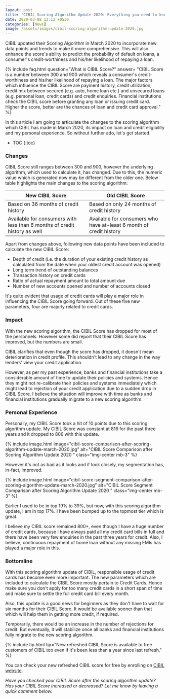```yaml
---
layout: post
title: 'CIBIL Scoring Algorithm Update 2020: Everything you need to know'
date: 2020-03-08 12:13 +0530
categories: [News]
image: /assets/images/cibil-scoring-algorithm-update-2020.jpg
---
```


CIBIL updated their Scoring Algorithm in March 2020 to incorporate new data points and trends to make it more comprehensive. This will also enhance the score's ability to predict the probability of default on loans, a consumer's credit-worthiness and his/her likelihood of repaying a loan.

{% include faq.html question="What is CIBIL Score?" answer= "CIBIL Score is a number between 300 and 900 which reveals a consumer's credit-worthiness and his/her likelihood of repaying a loan. The major factors which influence the CIBIL Score are payment history, credit utilization, credit mix between secured (e.g. auto, home loan etc.) and unsecured loans (e.g. personal loan, credit cards) and credit enquiries. Financial institutions check the CIBIL score before granting any loan or issuing credit card. Higher the score, better are the chances of loan and credit card approval." %}

In this article I am going to articulate the changes to the scoring algorithm which CIBIL has made in March 2020, its impact on loan and credit eligibility and my personal experience. So without further ado, let's get started.

<!-- prettier-ignore -->
* TOC
{:toc}

### Changes

CIBIL Score still ranges between 300 and 900, however the underlying algorithm, which used to calculate it, has changed. Due to this, the numeric value which is generated now may be different from the older one. Below table highlights the main changes to the scoring algorithm:

<table class="table" style="display: block;overflow-x: auto;">
<thead class="thead-dark">
<tr>
   <th scope="col"> New CIBIL Score</th>
   <th scope="col"> Old CIBIL Score</th>
</tr>
</thead>
<tbody>
<tr>
   <td> Based on 36 months of credit history </td>
   <td> Based on only 24 months of credit history </td>
</tr>
<tr>
   <td> Available for consumers with less than 6 months of credit history as well </td>
   <td> Available for consumers who have at-least 6 month of credit history </td>
</tr>
</tbody>
</table>
 
Apart from changes above, following new data points have been included to calculate the new CIBIL Score:
 
- Depth of credit (i.e. the duration of your existing credit history as calculated from the date when your oldest credit account was opened)
- Long term trend of outstanding balances
- Transaction history on credit cards
- Ratio of actual repayment amount to total amount due
- Number of new accounts opened and number of accounts closed
 
It's quite evident that usage of credit cards will play a major role in influencing the CIBIL Score going forward. Out of these five new parameters, four are majorly related to credit cards.
 
### Impact
 
With the new scoring algorithm, the CIBIL Score has dropped for most of the personnels. However some did report that their CIBIL Score has improved, but the numbers are small.
 
CIBIL clarifies that even though the score has dropped, it doesn't mean deterioration in credit profile. This shouldn't lead to any change in the way lenders' view your credit application.
 
However, as per my past experience, banks and financial institutions take a considerable amount of time to update their policies and systems. Hence they might not re-calibrate their policies and systems immediately which might lead to rejection of your credit application due to a sudden drop in CIBIL Score. I believe the situation will improve with time as banks and financial institutions gradually migrate to a new scoring algorithm.
 
### Personal Experience
 
Personally, my CIBIL Score took a hit of 10 points due to this scoring algorithm update. My CIBIL Score was constant at 816 for the past three years and it dropped to 806 with this update.
 
{% include image.html image="cibil-score-comparison-after-scoring-algorithm-update-march-2020.jpg" alt="CIBIL Score Comparison after Scoring Algorithm Update 2020 " class="img-center mb-3" %}
 
However it's not as bad as it looks and if look closely, my segmentation has, in-fact, improved.
 
{% include image.html image="cibil-score-segment-comparison-after-scoring-algorithm-update-march-2020.jpg" alt="CIBIL Score Segment Comparison after Scoring Algorithm Update 2020 " class="img-center mb-3" %}
 
Earlier I used to be in top 19% to 39%, but now, with this scoring algorithm update, I am in top 17%. I have been bumped up to the topmost tier which is great.
 
I believe my CIBIL score remained 800+, even though I have a huge number of credit cards, because I have always paid all my credit card bills in full and there have been very few enquiries in the past three years for credit. Also, I believe, continuous repayment of home loan without any missing EMIs has played a major role in this.
 
### Bottomline
 
With this scoring algorithm update of CIBIL, responsible usage of credit cards has become even more important. The new parameters which are included to calculate the CIBIL Score mostly pertain to Credit Cards. Hence make sure you don't apply for too many credit cards in a short span of time and make sure to settle the full credit card bill every month.
 
Also, this update is a good news for beginners as they don't have to wait for six months for their CIBIL Score. It would be available sooner than that which will help them in getting more credit, if required.
 
Temporarily, there would be an increase in the number of rejections for credit. But eventually, it will stabilize once all banks and financial institutions fully migrate to the new scoring algorithm.
 
{% include tip.html tip="New refreshed CIBIL Score is available to free customers of CIBIL too even if it's been less than a year since last refresh." %}
 
You can check your new refreshed CIBIL score for free by enrolling on <a href='https://myscore.cibil.com/CreditView/enrollShort.page?enterprise=CIBIL&offer=FACRA' target='_blank'>CIBIL website</a>.
 
_Have you checked your CIBIL Score after the scoring algorithm update? Has your CIBIL Score increased or decreased? Let me know by leaving a quick comment below._
